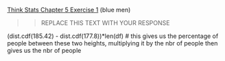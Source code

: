 [Think Stats Chapter 5 Exercise 1](http://greenteapress.com/thinkstats2/html/thinkstats2006.html#toc50) (blue men)

>> REPLACE THIS TEXT WITH YOUR RESPONSE


(dist.cdf(185.42) - dist.cdf(177.8))*len(df) # this gives us the percentage of people between these two heights, multiplying it by the nbr of people then gives us the nbr of people
